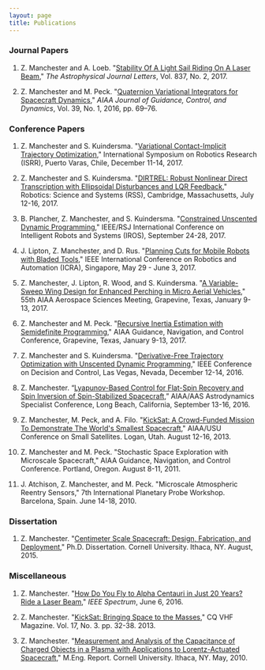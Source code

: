 ```yaml
---
layout: page
title: Publications
---
```


### Journal Papers 

1. Z. Manchester and A. Loeb. "[Stability Of A Light Sail Riding On A Laser Beam](https://arxiv.org/pdf/1609.09506.pdf)," *The Astrophysical Journal Letters*, Vol. 837, No. 2, 2017.

2. Z. Manchester and M. Peck. "[Quaternion Variational Integrators for Spacecraft Dynamics](http://zacinaction.github.io/docs/Variational_Integrator.pdf)," *AIAA Journal of Guidance, Control, and Dynamics*, Vol. 39, No. 1, 2016, pp. 69–76.

### Conference Papers

1. Z. Manchester and S. Kuindersma. "[Variational Contact-Implicit Trajectory Optimization](http://zacinaction.github.io/docs/Variational_Contact.pdf)," International Symposium on Robotics Research (ISRR), Puerto Varas, Chile, December 11-14, 2017.

2. Z. Manchester and S. Kuindersma. "[DIRTREL: Robust Nonlinear Direct Transcription with Ellipsoidal Disturbances and LQR Feedback](http://zacinaction.github.io/docs/dirtrel.pdf)," Robotics: Science and Systems (RSS), Cambridge, Massachusetts, July 12-16, 2017.

3. B. Plancher, Z. Manchester, and S. Kuindersma. "[Constrained Unscented Dynamic Programming](http://zacinaction.github.io/docs/constrained-udp.pdf)," IEEE/RSJ International Conference on Intelligent Robots and Systems (IROS), September 24-28, 2017.

4. J. Lipton, Z. Manchester, and D. Rus. "[Planning Cuts for Mobile Robots with Bladed Tools](http://zacinaction.github.io/docs/Robot_Saw.pdf)," IEEE International Conference on Robotics and Automation (ICRA), Singapore, May 29 - June 3, 2017.

5.	Z. Manchester, J. Lipton, R. Wood, and S. Kuindersma. "[A Variable-Sweep Wing Design for Enhanced Perching in Micro Aerial Vehicles](http://zacinaction.github.io/docs/Morphing_Wing.pdf)," 55th AIAA Aerospace Sciences Meeting, Grapevine, Texas, January 9-13, 2017.

6.	Z. Manchester and M. Peck. "[Recursive Inertia Estimation with Semidefinite Programming](http://zacinaction.github.io/docs/Inertia_Estimation.pdf)," AIAA Guidance, Navigation, and Control Conference, Grapevine, Texas, January 9-13, 2017.

7.	Z. Manchester and S. Kuindersma. "[Derivative-Free Trajectory Optimization with Unscented Dynamic Programming](http://zacinaction.github.io/docs/udp.pdf)," IEEE Conference on Decision and Control, Las Vegas, Nevada, December 12-14, 2016.

8.	Z. Manchester. “[Lyapunov-Based Control for Flat-Spin Recovery and Spin Inversion of Spin-Stabilized Spacecraft](http://zacinaction.github.io/docs/Spin_Control.pdf),” AIAA/AAS Astrodynamics Specialist Conference, Long Beach, California, September 13-16, 2016.

9. Z. Manchester, M. Peck, and A. Filo. "[KickSat: A Crowd-Funded Mission To Demonstrate The World's Smallest Spacecraft](http://zacinaction.github.io/docs/KickSat_SmallSat.pdf)," AIAA/USU Conference on Small Satellites. Logan, Utah. August 12-16, 2013.

10. Z. Manchester and M. Peck. "Stochastic Space Exploration with Microscale Spacecraft," AIAA Guidance, Navigation, and Control Conference. Portland, Oregon. August 8-11, 2011.

11. J. Atchison, Z. Manchester, and M. Peck. "Microscale Atmospheric Reentry Sensors," 7th International Planetary Probe Workshop. Barcelona, Spain. June 14-18, 2010.


### Dissertation
1. Z. Manchester. "[Centimeter Scale Spacecraft: Design, Fabrication, and Deployment](http://zacinaction.github.io/docs/Zac_Manchester_PhD_Dissertation.pdf)," Ph.D. Dissertation. Cornell University. Ithaca, NY. August, 2015.

### Miscellaneous
1. Z. Manchester. "[How Do You Fly to Alpha Centauri in Just 20 Years? Ride a Laser Beam](http://spectrum.ieee.org/tech-talk/aerospace/space-flight/how-do-you-fly-to-alpha-centauri-in-just-20-years-ride-a-laser-beam)," *IEEE Spectrum*, June 6, 2016.

2. Z. Manchester. "[KickSat: Bringing Space to the Masses](http://zacinaction.github.io/docs/CQ_VHF_KickSat.pdf)," CQ VHF Magazine. Vol. 17, No. 3. pp. 32-38. 2013.

3. Z. Manchester. "[Measurement and Analysis of the Capacitance of Charged Objects in a Plasma with Applications to Lorentz-Actuated Spacecraft](http://zacinaction.github.io/docs/Zac_Manchester_MEng_Report.pdf)," M.Eng. Report. Cornell University. Ithaca, NY. May, 2010.
